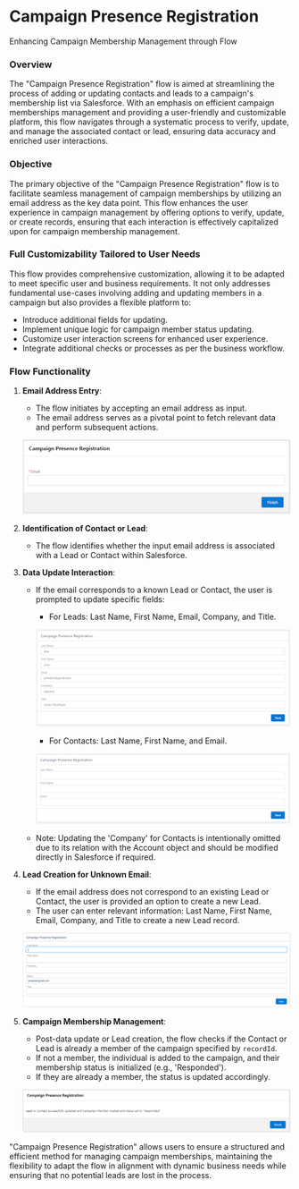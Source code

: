 # Campaign Presence Registration

Enhancing Campaign Membership Management through Flow

### **Overview**

The "Campaign Presence Registration" flow is aimed at streamlining the process of adding or updating contacts and leads to a campaign's membership list via Salesforce. With an emphasis on efficient campaign memberships management and providing a user-friendly and customizable platform, this flow navigates through a systematic process to verify, update, and manage the associated contact or lead, ensuring data accuracy and enriched user interactions.

### **Objective**

The primary objective of the "Campaign Presence Registration" flow is to facilitate seamless management of campaign memberships by utilizing an email address as the key data point. This flow enhances the user experience in campaign management by offering options to verify, update, or create records, ensuring that each interaction is effectively capitalized upon for campaign membership management.

### **Full Customizability Tailored to User Needs**

This flow provides comprehensive customization, allowing it to be adapted to meet specific user and business requirements. It not only addresses fundamental use-cases involving adding and updating members in a campaign but also provides a flexible platform to:
- Introduce additional fields for updating.
- Implement unique logic for campaign member status updating.
- Customize user interaction screens for enhanced user experience.
- Integrate additional checks or processes as per the business workflow.

### **Flow Functionality**

1. **Email Address Entry**:
   - The flow initiates by accepting an email address as input.
   - The email address serves as a pivotal point to fetch relevant data and perform subsequent actions.  

    ![Sample Image](./img/photo1.png)
2. **Identification of Contact or Lead**:
   - The flow identifies whether the input email address is associated with a Lead or Contact within Salesforce.
   
3. **Data Update Interaction**:
   - If the email corresponds to a known Lead or Contact, the user is prompted to update specific fields:
     - For Leads: Last Name, First Name, Email, Company, and Title.  

     ![Sample Image](./img/lead.png)
     - For Contacts: Last Name, First Name, and Email.  

     ![Sample Image](./img/Contact.png)  

   - Note: Updating the 'Company' for Contacts is intentionally omitted due to its relation with the Account object and should be modified directly in Salesforce if required.

4. **Lead Creation for Unknown Email**:
   - If the email address does not correspond to an existing Lead or Contact, the user is provided an option to create a new Lead.
   - The user can enter relevant information: Last Name, First Name, Email, Company, and Title to create a new Lead record.  

   ![Sample Image](./img/photo3.png)

5. **Campaign Membership Management**:
   - Post-data update or Lead creation, the flow checks if the Contact or Lead is already a member of the campaign specified by `recordId`.
   - If not a member, the individual is added to the campaign, and their membership status is initialized (e.g., 'Responded').
   - If they are already a member, the status is updated accordingly.  

   ![Sample Image](./img/photo2.png)

"Campaign Presence Registration" allows users to ensure a structured and efficient method for managing campaign memberships, maintaining the flexibility to adapt the flow in alignment with dynamic business needs while ensuring that no potential leads are lost in the process.

